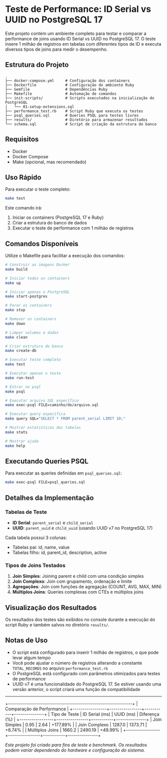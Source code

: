 # Teste de Performance: ID Serial vs UUID no PostgreSQL 17

Este projeto contém um ambiente completo para testar e comparar a performance de joins usando ID Serial vs UUID no PostgreSQL 17. O teste insere 1 milhão de registros em tabelas com diferentes tipos de ID e executa diversos tipos de joins para medir o desempenho.

## Estrutura do Projeto

```
.
├── docker-compose.yml     # Configuração dos containers
├── Dockerfile             # Configuração do ambiente Ruby
├── Gemfile                # Dependências Ruby
├── Makefile               # Automação de comandos
├── init-scripts/          # Scripts executados na inicialização do PostgreSQL
│   └── 01-setup-extensions.sql
├── performance_test.rb    # Script Ruby que executa os testes
├── psql_queries.sql       # Queries PSQL para testes livres
├── results/               # Diretório para armazenar resultados
└── schema.sql             # Script de criação da estrutura do banco
```

## Requisitos

- Docker
- Docker Compose
- Make (opcional, mas recomendado)

## Uso Rápido

Para executar o teste completo:

```bash
make test
```

Este comando irá:
1. Iniciar os containers (PostgreSQL 17 e Ruby)
2. Criar a estrutura do banco de dados
3. Executar o teste de performance com 1 milhão de registros

## Comandos Disponíveis

Utilize o Makefile para facilitar a execução dos comandos:

```bash
# Construir as imagens Docker
make build

# Iniciar todos os containers
make up

# Iniciar apenas o PostgreSQL
make start-postgres

# Parar os containers
make stop

# Remover os containers
make down

# Limpar volumes e dados
make clean

# Criar estrutura do banco
make create-db

# Executar teste completo
make test

# Executar apenas o teste
make run-test

# Entrar no psql
make psql

# Executar arquivo SQL específico
make exec-psql FILE=caminho/do/arquivo.sql

# Executar query específica
make query SQL="SELECT * FROM parent_serial LIMIT 10;"

# Mostrar estatísticas das tabelas
make stats

# Mostrar ajuda
make help
```

## Executando Queries PSQL

Para executar as queries definidas em `psql_queries.sql`:

```bash
make exec-psql FILE=psql_queries.sql
```

## Detalhes da Implementação

### Tabelas de Teste

- **ID Serial**: `parent_serial` e `child_serial`
- **UUID**: `parent_uuid` e `child_uuid` (usando UUID v7 no PostgreSQL 17)

Cada tabela possui 3 colunas:
- Tabelas pai: id, name, value
- Tabelas filho: id, parent_id, description, active

### Tipos de Joins Testados

1. **Join Simples**: Joining parent e child com uma condição simples
2. **Join Complexo**: Join com grupamento, ordenação e limite
3. **Agregações**: Join com funções de agregação (COUNT, AVG, MAX, MIN)
4. **Múltiplos Joins**: Queries complexas com CTEs e múltiplos joins

## Visualização dos Resultados

Os resultados dos testes são exibidos no console durante a execução do script Ruby e também salvos no diretório `results/`.

## Notas de Uso

- O script está configurado para inserir 1 milhão de registros, o que pode levar algum tempo
- Você pode ajustar o número de registros alterando a constante `TOTAL_RECORDS` no arquivo `performance_test.rb`
- O PostgreSQL está configurado com parâmetros otimizados para testes de performance
- UUID v7 é uma funcionalidade do PostgreSQL 17. Se estiver usando uma versão anterior, o script criará uma função de compatibilidade

---

+--------------------------------------------------------------+
|                  Comparação de Performance                   |
+-----------------+----------------+-----------+---------------+
| Tipo de Teste   | ID Serial (ms) | UUID (ms) | Diferença (%) |
+-----------------+----------------+-----------+---------------+
| Join Simples    | 0.95           | 2.64      | +177.89%      |
| Join Complexo   | 1287.0         | 1373.71   | +6.74%        |
| Múltiplos Joins | 1660.2         | 2490.19   | +49.99%       |
+-----------------+----------------+-----------+---------------+

*Este projeto foi criado para fins de teste e benchmark. Os resultados podem variar dependendo do hardware e configuração do sistema.*

